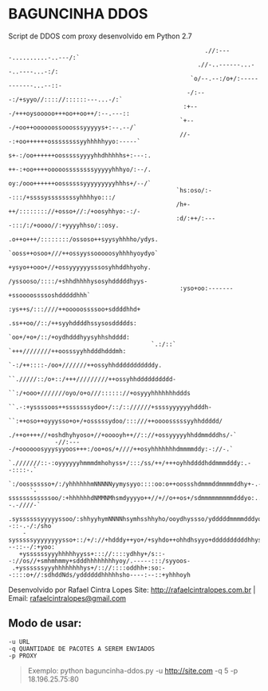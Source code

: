 # BAGUNCINHA DDOS

Script de DDOS com proxy desenvolvido em Python 2.7


                                                           .//:----..........-..---/:`             
                                                         .//-..------...--..----...-:/:            
                                                       `o/--.--:/o+/:------------...--::-          
                                                      -/:---:/+syyo//:::://::::::---...-/:`        
                                                     :+---/+++oysooooo+++oo++oo++/:--.---::        
                                                    `+---/+oo++oooooossooosssyyyyys+:--.--/`       
                                                    //--:+oo++++++ossssssssyyhhhhhyyo:-----`       
                                                    s+-:/oo++++++oosssssyyyyhhdhhhhhs+:---:.       
                                                    ++-:+oo++++ooooossssssssyyyyyhhhyo/:--/.       
                                                    oy:/ooo++++++oossssssyyyyyyyyyhhhs+/--/`       
                                                   `hs:oso/:--:::/+ssssyssssssssyhhhhyo:::/        
                                                   /h+-++/:::::::://+osso+//:/+oosyhhyo:-:/-       
                                                   :d/:++/:----:::/:/+oooo//:+yyyyhhso/::osy.      
                                                   .o++o+++/::::::::/ossoso++syysyhhhho/ydys.      
                                                   `ooss++osoo+///++ossyyssooooosyhhhhyoydyo`      
                                                    +ysyo++ooo+//+ossyyyyyysssosyhhddhhyohy.       
                                                    /yssooso/::::/+shhdhhhhysosyhdddddhyys-        
                                                    :yso+oo:-------+ssoooossssoshdddddhhh`         
                                                    :ys++s/:::////++ooooossssoo+sddddhhd+          
                                                    .ss++oo//::/++syyhddddhssysosddddds:           
                                                    `oo+/+o+/::/+oydhdddhyysyhhshdddd:             
                                            `.:/::` `+++////////++oosssyyhhdddhdddmh:              
                                         `-:/++::::-/oo+///////++ossyhhdddddddddddy.               
                                    ``./////::/o+::/+++/////////++ossyhhdddddddddd-                
                               ``:/+ooo+///////oyo/o+o///:::::://+osyyyhhhhhhhddds                 
                         ``.-:+yssssoos++sssssssydoo+/::/:://////+ssssyyyyyyhdddh-                 
                     ``:++oso++oyyysso+o+/+osssssydoo/:::///++oooosssssyyhhddddd/                  
                   ./++o++++//+oshdhyhyoso+//+ooooyh++//:://+ossyyyyyhhddmmdddhs/-`                
                 -//:----/+oooooosyyysyyoos+++:/oo+os/+////++osyhhhhhhhdmmmmddy:-://-.`            
              `.///////::-:oyyyyyyhmmmdmhohyss+/:::/ss/++/+++oyhhddddhddmmmdddy:.--::::-.`         
            `:/oosssssso+/:/yhhhhhhmNNNNNyymysyyo::::oo:o++oossshdmmmddmmmmddhy+-.-::::::/:.`      
          `-ssssssssssssoo/:+hhhhhhdNMMNMhsmdyyyyo++//+//o++os+/sdmmmmmmmmmdddyo:..-::--.-////-`   
         .syssssssyyyyyssoo/:shhyyhymNNNNhsymhsshhyho/ooydhyssso/ydddddmmmmdddyo/..--::-.-/:/sho`  
        -sysssssyyyyyyyysso+::/+/://+hdddy++yo+/+syhdo++ohhdhsyyo+ddddddddddhhyso-.---::--/:+yoo:` 
       +yssssssyyyhhhhhyyss+::://::::ydhhy+/s::--://os//+smhmhmmy+sdddhhhhhhhhyoy/.-----:::/syyoos-
     .+yssssssyyyhhhhhhhhys+/:://::::oddhh+:so:--::::o+//:sdhddNds/yddddddhhhhhsho----:--::+yhhhoyh

Desenvolvido por Rafael Cintra Lopes
Site: http://rafaelcintralopes.com.br  |  Email: rafaelcintralopes@gmail.com

## Modo de usar: 
    -u URL
    -q QUANTIDADE DE PACOTES A SEREM ENVIADOS
    -p PROXY

> Exemplo: python baguncinha-ddos.py -u http://site.com -q 5 -p 18.196.25.75:80
